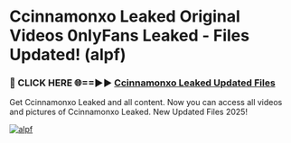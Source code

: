 # Ccinnamonxo Leaked Original Videos 0nlyFans Leaked - Files Updated! (alpf)

<h3>🔴 CLICK HERE 🌐==►► <a href="https://tinyurl.com/2jnfzry5" rel="nofollow">Ccinnamonxo Leaked Updated Files</a></h3>

Get Ccinnamonxo Leaked and all content. Now you can access all videos and pictures of Ccinnamonxo Leaked. New Updated Files 2025!

[![alpf](https://i.imgur.com/GyGTBgg.gif)](https://tinyurl.com/2jnfzry5)
